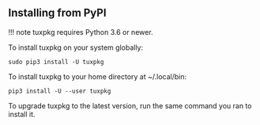 
## Installing from PyPI


!!! note
    tuxpkg requires Python 3.6 or newer.

To install tuxpkg on your system globally:

```shell
sudo pip3 install -U tuxpkg
```

To install tuxpkg to your home directory at ~/.local/bin:

```shell
pip3 install -U --user tuxpkg
```

To upgrade tuxpkg to the latest version, run the same command you ran to
install it.
